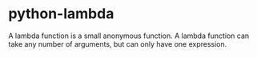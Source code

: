 # python-lambda
A lambda function is a small anonymous function.  A lambda function can take any number of arguments, but can only have one expression.
